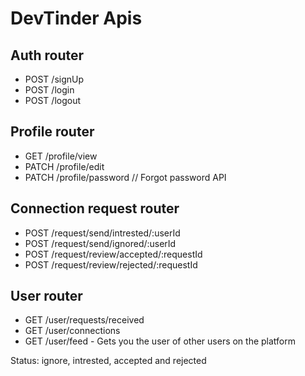 # DevTinder Apis

## Auth router
- POST /signUp
- POST /login
- POST /logout

## Profile router
- GET /profile/view
- PATCH /profile/edit
- PATCH /profile/password // Forgot password API

## Connection request router
- POST /request/send/intrested/:userId
- POST /request/send/ignored/:userId
- POST /request/review/accepted/:requestId
- POST /request/review/rejected/:requestId 

## User router
- GET /user/requests/received
- GET /user/connections
- GET /user/feed - Gets you the user of other users on the platform

Status: ignore, intrested, accepted and rejected